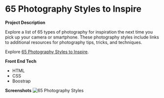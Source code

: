 # 65 Photography Styles to Inspire
**Project Description**

 Explore a list of 65 types of photography for inspiration the next time you pick up your camera or smartphone. These photography styles include links to additional resources for photography tips, tricks, and techniques.

 Explore [65 Photography Styles to Inspire](https://www.artmill.com/articles/65-types-of-photography/).


**Front End Tech**
- HTML
- CSS
- Boostrap


**Screenshots**
![65 Photography Styles](https://imgur.com/a/PpT3Jro)
